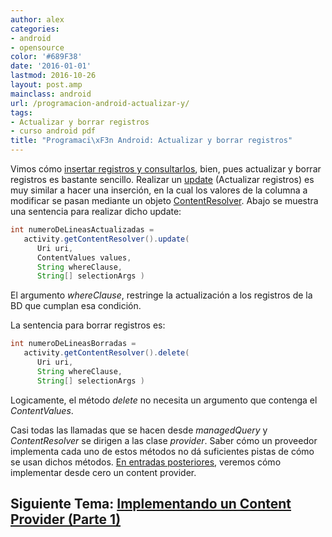 ```yaml
---
author: alex
categories:
- android
- opensource
color: '#689F38'
date: '2016-01-01'
lastmod: 2016-10-26
layout: post.amp
mainclass: android
url: /programacion-android-actualizar-y/
tags:
- Actualizar y borrar registros
- curso android pdf
title: "Programaci\xF3n Android: Actualizar y borrar registros"
---
```


Vimos cómo [insertar registros y consultarlos][1], bien, pues actualizar y borrar registros es bastante sencillo. Realizar un [update][2] (Actualizar registros) es muy similar a hacer una inserción, en la cual los valores de la columna a modificar se pasan mediante un objeto [ContentResolver][1]. Abajo se muestra una sentencia para realizar dicho update:

<!--more--><!--ad-->

```java
int numeroDeLineasActualizadas =
   activity.getContentResolver().update(
      Uri uri,
      ContentValues values,
      String whereClause,
      String[] selectionArgs )
```

El argumento *whereClause*, restringe la actualización a los registros de la BD que cumplan esa condición.

La sentencia para borrar registros es:

```java
int numeroDeLineasBorradas =
   activity.getContentResolver().delete(
      Uri uri,
      String whereClause,
      String[] selectionArgs )
```

Logicamente, el método *delete* no necesita un argumento que contenga el *ContentValues*.

Casi todas las llamadas que se hacen desde *managedQuery* y *ContentResolver* se dirigen a las clase *provider*. Saber cómo un proveedor implementa cada uno de estos métodos no dá suficientes pistas de cómo se usan dichos métodos. [En entradas posteriores][3], veremos cómo implementar desde cero un content provider.

## Siguiente Tema: [Implementando un Content Provider (Parte 1)][4]

 [1]: https://elbauldelprogramador.com/programacion-android-insertando
 [2]: https://elbauldelprogramador.com/lenguaje-manipulacion-de-datos-dml
 [3]: https://elbauldelprogramador.com/programacion-android-implementando-un
 [4]: https://elbauldelprogramador.com/programacion-android-implementando-un/
